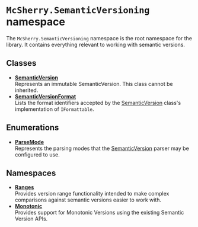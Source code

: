 # `McSherry.SemanticVersioning` namespace

The `McSherry.SemanticVersioning` namespace is the root namespace for the library. It contains everything relevant to working with semantic versions.


## Classes

- **[SemanticVersion][1]**  
  Represents an immutable SemanticVersion. This class cannot be inherited.
- **[SemanticVersionFormat][2]**  
  Lists the format identifiers accepted by the [SemanticVersion][1] class's
  implementation of `IFormattable`.
  
[1]: ./SemanticVersion
[2]: ./SemanticVersionFormat


## Enumerations

- **[ParseMode][3]**  
  Represents the parsing modes that the [SemanticVersion][1] parser may be
  configured to use.
  
[3]: ./ParseMode.md


## Namespaces

- **[Ranges][4]**  
  Provides version range functionality intended to make complex comparisons
  against semantic versions easier to work with.
- **[Monotonic][5]**  
  Provides support for Monotonic Versions using the existing Semantic
  Version APIs.
  
[4]: ./Ranges
[5]: ./Monotonic